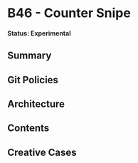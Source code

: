 # B46 - Counter Snipe
#### Status: Experimental

## Summary

## Git Policies

## Architecture

## Contents

## Creative Cases
